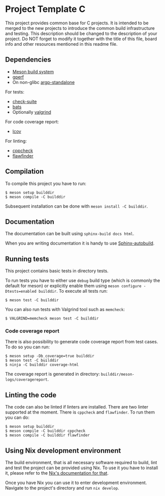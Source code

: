 # Project Template C

This project provides common base for C projects. It is intended to be merged to
the new projects to introduce the common build infrastructure and testing. This
description should be changed to the description of your project. Do NOT
forget to modify it together with the title of this file, board info and other
resources mentioned in this readme file.

## Dependencies

* [Meson build system](https://mesonbuild.com/)
* [gperf](https://www.gnu.org/software/gperf)
* On non-glibc [argp-standalone](http://www.lysator.liu.se/~nisse/misc)

For tests:

* [check-suite](https://gitlab.com/Cynerd/check-suite)
* [bats](https://bats-core.readthedocs.io/en/stable/index.html)
* Optionally [valgrind](http://www.valgrind.org)

For code coverage report:

* [lcov](http://ltp.sourceforge.net/coverage/lcov.php)

For linting:

* [cppcheck](https://github.com/danmar/cppcheck)
* [flawfinder](https://dwheeler.com/flawfinder/)


## Compilation

To compile this project you have to run:

```console
$ meson setup builddir
$ meson compile -C builddir
```

Subsequent installation can be done with `meson install -C builddir`.

## Documentation

The documentation can be built using `sphinx-build docs html`.

When you are writing documentation it is handy to use
[Sphinx-autobuild](https://pypi.org/project/sphinx-autobuild/).


## Running tests

This project contains basic tests in directory tests.

To run tests you have to either use `debug` build type (which is commonly the
default for meson) or explicitly enable them using `meson configure
-Dtests=enabled builddir`. To execute all tests run:

```console
$ meson test -C builddir
```

You can also run tests with Valgrind tool such as `memcheck`:

```console
$ VALGRIND=memcheck meson test -C builddir
```

### Code coverage report

There is also possibility to generate code coverage report from test cases. To
do so you can run:

```console
$ meson setup -Db_coverage=true builddir
$ meson test -C builddir
$ ninja -C builddir coverage-html
```

The coverage report is generated in directory:
`builddir/meson-logs/coveragereport`.

## Linting the code

The code can also be linted if linters are installed. There are two linter
supported at the moment. There is `cppcheck` and `flawfinder`. To run them you
can do:

```console
$ meson setup builddir
$ meson compile -C builddir cppcheck
$ meson compile -C builddir flawfinder
```

## Using Nix development environment

The build environment, that is all necessary software required to build, lint
and test the project can be provided using Nix. To use it you have to install
it, please refer to the [Nix's documentation for
that](https://nixos.org/download.html).

Once you have Nix you can use it to enter development environment. Navigate to
the project's directory and run `nix develop`.
